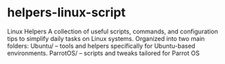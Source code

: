 # helpers-linux-script
Linux Helpers  A collection of useful scripts, commands, and configuration tips to simplify daily tasks on Linux systems. Organized into two main folders:  Ubuntu/ – tools and helpers specifically for Ubuntu-based environments.  ParrotOS/ – scripts and tweaks tailored for Parrot OS
